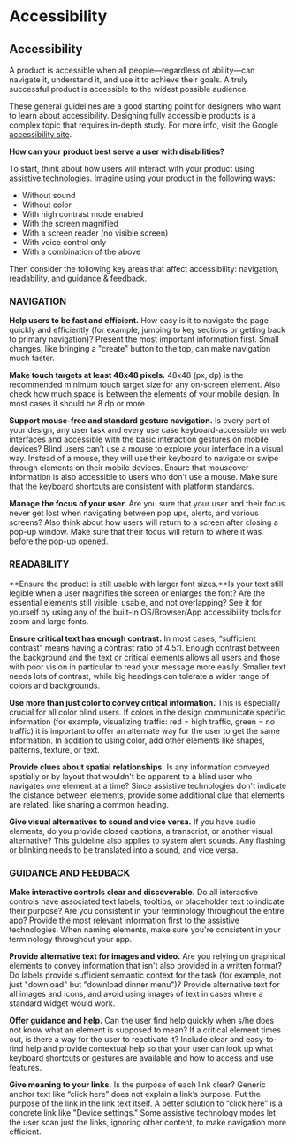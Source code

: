 
# Accessibility



## Accessibility

A product is accessible when all people—regardless of ability—can navigate it, understand it, and use it to achieve their goals. A truly successful product is accessible to the widest possible audience.





These general guidelines are a good starting point for designers who want to learn about accessibility.
Designing fully accessible products is a complex topic that requires in-depth study. For more info, visit the Google [accessibility site](http://www.google.com/accessibility/building/).







**How can your product best serve a user with disabilities?**

To start, think about how users will interact with your product using assistive technologies. Imagine using your product in the following ways:

- Without sound
- Without color
- With high contrast mode enabled
- With the screen magnified
- With a screen reader (no visible screen)
- With voice control only
- With a combination of the above

Then consider the following key areas that affect accessibility: navigation, readability, and guidance & feedback.

### NAVIGATION

**Help users to be fast and efficient.** How easy is it to navigate the page quickly and efficiently (for example, jumping to key sections or getting back to primary navigation)? Present the most important information first. Small changes, like bringing a "create" button to the top, can make navigation much faster.



**Make touch targets at least 48x48 pixels.** 48x48 (px, dp) is the recommended minimum touch target size for any on-screen element. Also check how much space is between the elements of your mobile design. In most cases it should be 8 dp or more.



**Support mouse-free and standard gesture navigation.** Is every part of your design, any user task and every use case keyboard-accessible on web interfaces and accessible with the basic interaction gestures on mobile devices? Blind users can’t use a mouse to explore your interface in a visual way. Instead of a mouse, they will use their keyboard to navigate or swipe through elements on their mobile devices. Ensure that mouseover information is also accessible to users who don’t use a mouse. Make sure that the keyboard shortcuts are consistent with platform standards.

**Manage the focus of your user.** Are you sure that your user and their focus never get lost when navigating between pop ups, alerts, and various screens? Also think about how users will return to a screen after closing a pop-up window. Make sure that their focus will return to where it was before the pop-up opened.

### READABILITY

**Ensure the product is still usable with larger font sizes.**Is your text still legible when a user magnifies the screen or enlarges the font? Are the essential elements still visible, usable, and not overlapping? See it for yourself by using any of the built-in OS/Browser/App accessibility tools for zoom and large fonts.

**Ensure critical text has enough contrast.** In most cases, “sufficient contrast” means having a contrast ratio of 4.5:1. Enough contrast between the background and the text or critical elements allows all users and those with poor vision in particular to read your message more easily. Smaller text needs lots of contrast, while big headings can tolerate a wider range of colors and backgrounds.

**Use more than just color to convey critical information.** This is especially crucial for all color blind users. If colors in the design communicate specific information (for example, visualizing traffic: red = high traffic, green = no traffic) it is important to offer an alternate way for the user to get the same information. In addition to using color, add other elements like shapes, patterns, texture, or text.

**Provide clues about spatial relationships.** Is any information conveyed spatially or by layout that wouldn't be apparent to a blind user who navigates one element at a time? Since assistive technologies don't indicate the distance between elements, provide some additional clue that elements are related, like sharing a common heading.

**Give visual alternatives to sound and vice versa.** If you have audio elements, do you provide closed captions, a transcript, or another visual alternative? This guideline also applies to system alert sounds. Any flashing or blinking needs to be translated into a sound, and vice versa.

### GUIDANCE AND FEEDBACK

**Make interactive controls clear and discoverable.**
Do all interactive controls have associated text labels, tooltips, or placeholder text to indicate their purpose? Are you consistent in your terminology throughout the entire app? Provide the most relevant information first to the assistive technologies. When naming elements, make sure you're consistent in your terminology throughout your app.

**Provide alternative text for images and video.** Are you relying on graphical elements to convey information that isn't also provided in a written format? Do labels provide sufficient semantic context for the task (for example, not just "download" but "download dinner menu")? Provide alternative text for all images and icons, and avoid using images of text in cases where a standard widget would work.

**Offer guidance and help.** Can the user find help quickly when s/he does not know what an element is supposed to mean? If a critical element times out, is there a way for the user to reactivate it? Include clear and easy-to-find help and provide contextual help so that your user can look up what keyboard shortcuts or gestures are available and how to access and use features.

**Give meaning to your links.** Is the purpose of each link clear? Generic anchor text like “click here” does not explain a link’s purpose. Put the purpose of the link in the link text itself. A better solution to “click here” is a concrete link like "Device settings." Some assistive technology modes let the user scan just the links, ignoring other content, to make navigation more efficient.